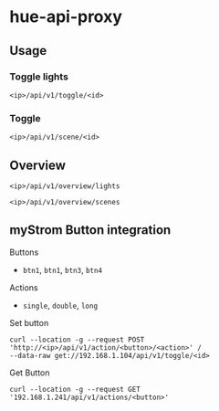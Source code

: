 # hue-api-proxy

## Usage

### Toggle lights

`<ip>/api/v1/toggle/<id>`

### Toggle

`<ip>/api/v1/scene/<id>`

## Overview

`<ip>/api/v1/overview/lights`

`<ip>/api/v1/overview/scenes`

## myStrom Button integration

Buttons

- `btn1`, `btn1`, `btn3`, `btn4`

Actions

- `single`, `double`, `long`

Set button

```shell
curl --location -g --request POST 'http://<ip>/api/v1/action/<button>/<action>' / 
--data-raw get://192.168.1.104/api/v1/toggle/<id>
```

Get Button

```shell
curl --location -g --request GET '192.168.1.241/api/v1/actions/<button>'
```